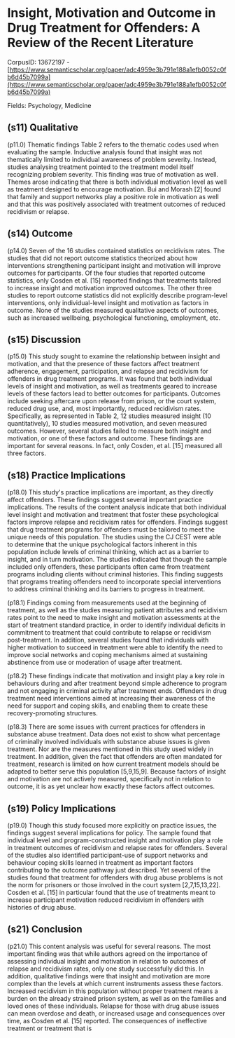 # Insight, Motivation and Outcome in Drug Treatment for Offenders: A Review of the Recent Literature

CorpusID: 13672197 - [https://www.semanticscholar.org/paper/adc4959e3b791e188a1efb0052c0fb6d45b7099a](https://www.semanticscholar.org/paper/adc4959e3b791e188a1efb0052c0fb6d45b7099a)

Fields: Psychology, Medicine

## (s11) Qualitative
(p11.0) Thematic findings Table 2 refers to the thematic codes used when evaluating the sample. Inductive analysis found that insight was not thematically limited to individual awareness of problem severity. Instead, studies analysing treatment pointed to the treatment model itself recognizing problem severity. This finding was true of motivation as well. Themes arose indicating that there is both individual motivation level as well as treatment designed to encourage motivation. Bui and Morash [2] found that family and support networks play a positive role in motivation as well and that this was positively associated with treatment outcomes of reduced recidivism or relapse.
## (s14) Outcome
(p14.0) Seven of the 16 studies contained statistics on recidivism rates. The studies that did not report outcome statistics theorized about how interventions strengthening participant insight and motivation will improve outcomes for participants. Of the four studies that reported outcome statistics, only Cosden et al. [15] reported findings that treatments tailored to increase insight and motivation improved outcomes. The other three studies to report outcome statistics did not explicitly describe program-level interventions, only individual-level insight and motivation as factors in outcome. None of the studies measured qualitative aspects of outcomes, such as increased wellbeing, psychological functioning, employment, etc.
## (s15) Discussion
(p15.0) This study sought to examine the relationship between insight and motivation, and that the presence of these factors affect treatment adherence, engagement, participation, and relapse and recidivism for offenders in drug treatment programs. It was found that both individual levels of insight and motivation, as well as treatments geared to increase levels of these factors lead to better outcomes for participants. Outcomes include seeking aftercare upon release from prison, or the court system, reduced drug use, and, most importantly, reduced recidivism rates. Specifically, as represented in Table 2, 12 studies measured insight (10 quantitatively), 10 studies measured motivation, and seven measured outcomes. However, several studies failed to measure both insight and motivation, or one of these factors and outcome. These findings are important for several reasons. In fact, only Cosden, et al. [15] measured all three factors.
## (s18) Practice Implications
(p18.0) This study's practice implications are important, as they directly affect offenders. These findings suggest several important practice implications. The results of the content analysis indicate that both individual level insight and motivation and treatment that foster these psychological factors improve relapse and recidivism rates for offenders. Findings suggest that drug treatment programs for offenders must be tailored to meet the unique needs of this population. The studies using the CJ CEST were able to determine that the unique psychological factors inherent in this population include levels of criminal thinking, which act as a barrier to insight, and in turn motivation. The studies indicated that though the sample included only offenders, these participants often came from treatment programs including clients without criminal histories. This finding suggests that programs treating offenders need to incorporate special interventions to address criminal thinking and its barriers to progress in treatment.

(p18.1) Findings coming from measurements used at the beginning of treatment, as well as the studies measuring patient attributes and recidivism rates point to the need to make insight and motivation assessments at the start of treatment standard practice, in order to identify individual deficits in commitment to treatment that could contribute to relapse or recidivism post-treatment. In addition, several studies found that individuals with higher motivation to succeed in treatment were able to identify the need to improve social networks and coping mechanisms aimed at sustaining abstinence from use or moderation of usage after treatment.

(p18.2) These findings indicate that motivation and insight play a key role in behaviours during and after treatment beyond simple adherence to program and not engaging in criminal activity after treatment ends. Offenders in drug treatment need interventions aimed at increasing their awareness of the need for support and coping skills, and enabling them to create these recovery-promoting structures.

(p18.3) There are some issues with current practices for offenders in substance abuse treatment. Data does not exist to show what percentage of criminally involved individuals with substance abuse issues is given treatment. Nor are the measures mentioned in this study used widely in treatment. In addition, given the fact that offenders are often mandated for treatment, research is limited on how current treatment models should be adapted to better serve this population [5,9,15,9]. Because factors of insight and motivation are not actively measured, specifically not in relation to outcome, it is as yet unclear how exactly these factors affect outcomes.
## (s19) Policy Implications
(p19.0) Though this study focused more explicitly on practice issues, the findings suggest several implications for policy. The sample found that individual level and program-constructed insight and motivation play a role in treatment outcomes of recidivism and relapse rates for offenders. Several of the studies also identified participant-use of support networks and behaviour coping skills learned in treatment as important factors contributing to the outcome pathway just described. Yet several of the studies found that treatment for offenders with drug abuse problems is not the norm for prisoners or those involved in the court system [2,7,15,13,22]. Cosden et al. [15] in particular found that the use of treatments meant to increase participant motivation reduced recidivism in offenders with histories of drug abuse.
## (s21) Conclusion
(p21.0) This content analysis was useful for several reasons. The most important finding was that while authors agreed on the importance of assessing individual insight and motivation in relation to outcomes of relapse and recidivism rates, only one study successfully did this. In addition, qualitative findings were that insight and motivation are more complex than the levels at which current instruments assess these factors. Increased recidivism in this population without proper treatment means a burden on the already strained prison system, as well as on the families and loved ones of these individuals. Relapse for those with drug abuse issues can mean overdose and death, or increased usage and consequences over time, as Cosden et al. [15] reported. The consequences of ineffective treatment or treatment that is  
